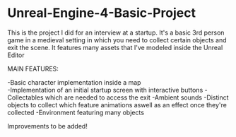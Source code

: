 # Unreal-Engine-4-Basic-Project
This is the project I did for an interview at a startup. It's a basic 3rd person game in a medieval setting in which you need to collect certain objects and exit the scene. It features many assets that I've modeled inside the Unreal Editor


MAIN FEATURES:

-Basic character implementation inside a map  
-Implementation of an initial startup screen with interactive buttons
-Collectables which are needed to access the exit
-Ambient sounds
-Distinct objects to collect which feature animations aswell as an effect once they're collected
-Environment featuring many objects


Improvements to be added!
